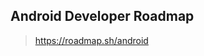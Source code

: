 


## Android Developer Roadmap


> https://roadmap.sh/android


<!--stackedit_data:
eyJoaXN0b3J5IjpbMTc1MTIyODYzXX0=
-->